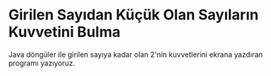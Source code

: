 # Girilen Sayıdan Küçük Olan Sayıların Kuvvetini Bulma
Java döngüler ile girilen sayıya kadar olan 2'nin kuvvetlerini ekrana yazdıran programı yazıyoruz.

